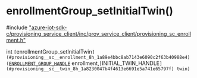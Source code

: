 # enrollmentGroup_setInitialTwin()

\#include ["azure-iot-sdk-c/provisioning_service_client/inc/prov_service_client/provisioning_sc_enrollment.h"](../iot-c-ref-provisioning-sc-enrollment-h.md)  

int `[`enrollmentGroup_setInitialTwin`](#provisioning__sc__enrollment_8h_1a89e4bbc8ab7143e6090c2f63b40988e4)(`[`ENROLLMENT_GROUP_HANDLE`](#provisioning__sc__enrollment_8h_1a708e4d11b8ea003be46d259a70c637bb) enrollment,`[`INITIAL_TWIN_HANDLE`](#provisioning__sc__twin_8h_1a8230047b4f4613e6691e5a741e65797f) twin)`

